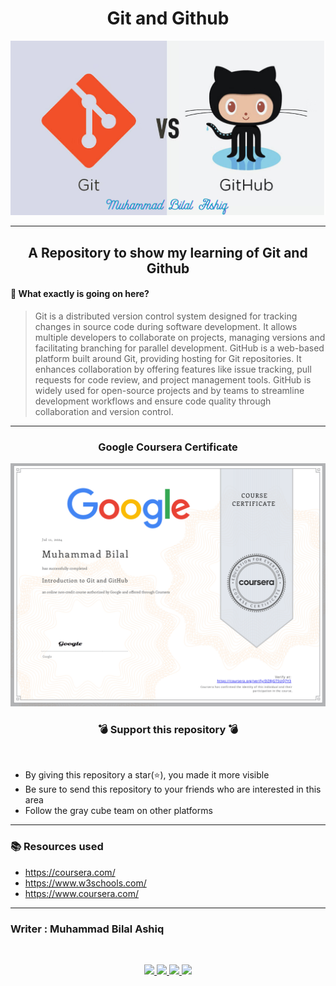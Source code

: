 <h1 align="center"> Git and Github  </h1>

![Alt text](source/Github.png)

***


<h2 align="center"> A Repository to show my learning of Git and Github  </h2>

#### 🔷 What exactly is going on here?
>Git is a distributed version control system designed for tracking changes in source code during software development. It allows multiple developers to collaborate on projects, managing versions and facilitating branching for parallel development.
>GitHub is a web-based platform built around Git, providing hosting for Git repositories. It enhances collaboration by offering features like issue tracking, pull requests for code review, and project management tools. GitHub is widely used for open-source projects and by teams to streamline development workflows and ensure code quality through collaboration and version control.

***
<h3 align="center"> Google Coursera Certificate  </h3>

![Alt text](source/Certificate.png)

<h3 align="center">💣 Support this repository 💣</h3>
<br />

- By giving this repository a star(⭐️), you made it more visible
- Be sure to send this repository to your friends who are interested in this area
- Follow the gray cube team on other platforms

***
### 📚 Resources used 

- https://coursera.com/
- https://www.w3schools.com/
- https://www.coursera.com/


***
### Writer : Muhammad Bilal Ashiq 

<br />

<p align="center">
  <a href="https://github.com/thecallmeBilalAshiq">
    <img src="https://skillicons.dev/icons?i=github" />
  </a>
  <a href="https://www.linkedin.com/in/bilal-ashiq/">
    <img src="https://skillicons.dev/icons?i=linkedin" />
  </a>
    <a href="bashiq031@gmail.com">
    <img src="https://skillicons.dev/icons?i=gmail" />
  </a>
    <a href="https://www.instagram.com/theycallme_bilal_ashiq/">
    <img src="https://skillicons.dev/icons?i=instagram" />
      
  </a>
  
</p>


